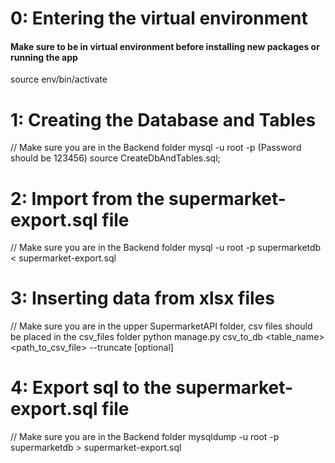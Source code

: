 # 0: Entering the virtual environment 
#### Make sure to be in virtual environment before installing new packages or running the app
source env/bin/activate

# 1: Creating the Database and Tables
// Make sure you are in the Backend folder
mysql -u root -p
(Password should be 123456)
source CreateDbAndTables.sql;

# 2: Import from the supermarket-export.sql file
// Make sure you are in the Backend folder
mysql -u root -p supermarketdb < supermarket-export.sql

# 3: Inserting data from xlsx files
// Make sure you are in the upper SupermarketAPI folder, csv files should be placed in the csv_files folder
python manage.py csv_to_db <table_name> <path_to_csv_file> --truncate [optional]

# 4: Export sql to the supermarket-export.sql file
// Make sure you are in the Backend folder
mysqldump -u root -p supermarketdb > supermarket-export.sql